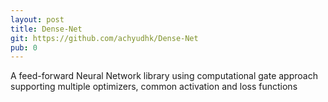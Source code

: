 ```yaml
---
layout: post
title: Dense-Net 
git: https://github.com/achyudhk/Dense-Net
pub: 0
---
```


A feed-forward Neural Network library using computational gate approach supporting multiple optimizers, common activation and loss functions
